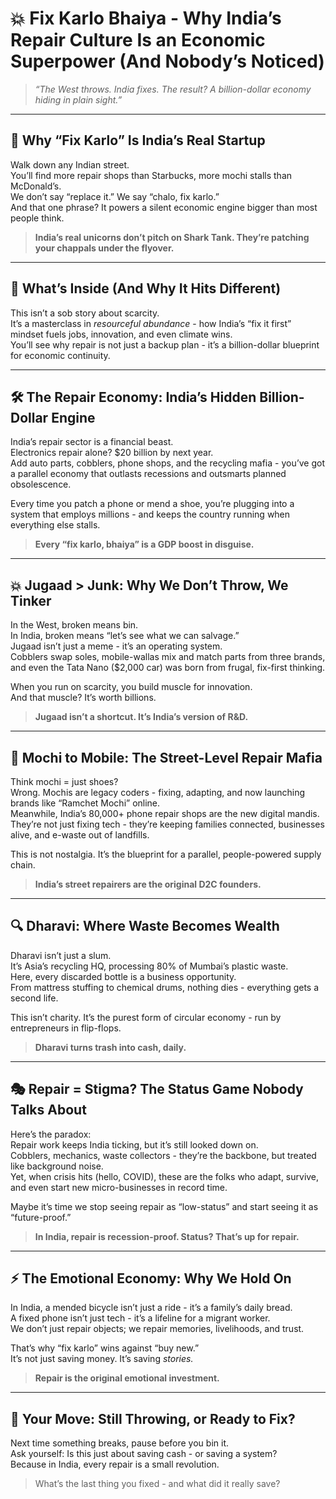 # 💥 Fix Karlo Bhaiya - Why India’s Repair Culture Is an Economic Superpower (And Nobody’s Noticed)

> *“The West throws. India fixes. The result? A billion-dollar economy hiding in plain sight.”*

---

## 👀 Why “Fix Karlo” Is India’s Real Startup

Walk down any Indian street.  
You’ll find more repair shops than Starbucks, more mochi stalls than McDonald’s.  
We don’t say “replace it.” We say “chalo, fix karlo.”  
And that one phrase? It powers a silent economic engine bigger than most people think.

> **India’s real unicorns don’t pitch on Shark Tank. They’re patching your chappals under the flyover.**

---

## 🎯 What’s Inside (And Why It Hits Different)

This isn’t a sob story about scarcity.  
It’s a masterclass in *resourceful abundance* - how India’s “fix it first” mindset fuels jobs, innovation, and even climate wins.  
You’ll see why repair is not just a backup plan - it’s a billion-dollar blueprint for economic continuity.

---

## 🛠️ The Repair Economy: India’s Hidden Billion-Dollar Engine

India’s repair sector is a financial beast.  
Electronics repair alone? $20 billion by next year.  
Add auto parts, cobblers, phone shops, and the recycling mafia - you’ve got a parallel economy that outlasts recessions and outsmarts planned obsolescence.

Every time you patch a phone or mend a shoe, you’re plugging into a system that employs millions - and keeps the country running when everything else stalls.

> **Every “fix karlo, bhaiya” is a GDP boost in disguise.**

---

## 💥 Jugaad > Junk: Why We Don’t Throw, We Tinker

In the West, broken means bin.  
In India, broken means “let’s see what we can salvage.”  
Jugaad isn’t just a meme - it’s an operating system.  
Cobblers swap soles, mobile-wallas mix and match parts from three brands, and even the Tata Nano ($2,000 car) was born from frugal, fix-first thinking.

When you run on scarcity, you build muscle for innovation.  
And that muscle? It’s worth billions.

> **Jugaad isn’t a shortcut. It’s India’s version of R&D.**

---

## 🧵 Mochi to Mobile: The Street-Level Repair Mafia

Think mochi = just shoes?  
Wrong. Mochis are legacy coders - fixing, adapting, and now launching brands like “Ramchet Mochi” online.  
Meanwhile, India’s 80,000+ phone repair shops are the new digital mandis.  
They’re not just fixing tech - they’re keeping families connected, businesses alive, and e-waste out of landfills.

This is not nostalgia. It’s the blueprint for a parallel, people-powered supply chain.

> **India’s street repairers are the original D2C founders.**

---

## 🔍 Dharavi: Where Waste Becomes Wealth

Dharavi isn’t just a slum.  
It’s Asia’s recycling HQ, processing 80% of Mumbai’s plastic waste.  
Here, every discarded bottle is a business opportunity.  
From mattress stuffing to chemical drums, nothing dies - everything gets a second life.

This isn’t charity. It’s the purest form of circular economy - run by entrepreneurs in flip-flops.

> **Dharavi turns trash into cash, daily.**

---

## 🎭 Repair = Stigma? The Status Game Nobody Talks About

Here’s the paradox:  
Repair work keeps India ticking, but it’s still looked down on.  
Cobblers, mechanics, waste collectors - they’re the backbone, but treated like background noise.  
Yet, when crisis hits (hello, COVID), these are the folks who adapt, survive, and even start new micro-businesses in record time.

Maybe it’s time we stop seeing repair as “low-status” and start seeing it as “future-proof.”

> **In India, repair is recession-proof. Status? That’s up for repair.**

---

## ⚡ The Emotional Economy: Why We Hold On

In India, a mended bicycle isn’t just a ride - it’s a family’s daily bread.  
A fixed phone isn’t just tech - it’s a lifeline for a migrant worker.  
We don’t just repair objects; we repair memories, livelihoods, and trust.

That’s why “fix karlo” wins against “buy new.”  
It’s not just saving money. It’s saving *stories.*

> **Repair is the original emotional investment.**

---

## 🚪 Your Move: Still Throwing, or Ready to Fix?

Next time something breaks, pause before you bin it.  
Ask yourself: Is this just about saving cash - or saving a system?  
Because in India, every repair is a small revolution.

> What’s the last thing you fixed - and what did it really save?
